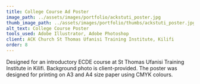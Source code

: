 ```yaml
---
title: College Course Ad Poster
image_path: ../assets/images/portfolio/ackstuti_poster.jpg
thumb_image_path: ../assets/images/portfolio/thumbs/ackstuti_poster.jpg
alt_text: College Course Poster
tools_used: Adobe Illustrator, Adobe Photoshop
client: ACK Church St Thomas Ufanisi Training Institute, Kilifi
order: 8
---
```

Designed for an introductory ECDE course at St Thomas Ufanisi Training Institute in Kilifi. Background photo is client-provided. The poster was designed for printing on A3 and A4 size paper using CMYK colours.
